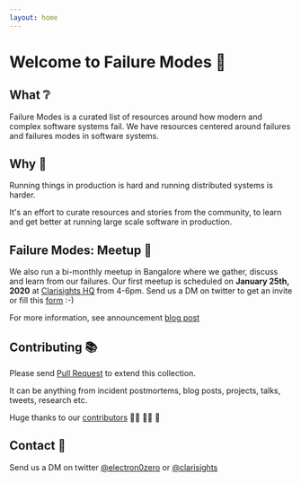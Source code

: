 ```yaml
---
layout: home
---
```


# Welcome to Failure Modes :wave:

## What :grey_question:
Failure Modes is a curated list of resources around how modern and complex software systems fail.
We have resources centered around failures and failures modes in software systems.

## Why :thinking:
Running things in production is hard and running distributed systems is harder.

It's an effort to curate resources and stories from the community, to learn and get better at running large scale software in production.

## Failure Modes: Meetup :busts_in_silhouette:
We also run a bi-monthly meetup in Bangalore where we gather, discuss and learn from our failures. Our first meetup is scheduled on **January 25th, 2020** at [Clarisights HQ](https://goo.gl/maps/gRzvgVVhhjcgdFNC8) from 4-6pm. Send us a DM on twitter to get an invite or fill this [form](https://docs.google.com/forms/d/e/1FAIpQLSeljqq4h9w9VIHQdgk2RuVoahiKL52KKosjAR5fo5sm5LQasw/viewform?usp=sf_link) :-)

For more information, see announcement [blog post](https://blog.clarisights.com/failure-modes-meetup)

## Contributing :books:
Please send [Pull Request](https://github.com/electron0zero/failure-modes) to extend this collection.

It can be anything from incident postmortems, blog posts, projects, talks, tweets, research etc.

Huge thanks to our [contributors](https://github.com/electron0zero/failure-modes/graphs/contributors) :bowing_man: :bowing_woman: :tada:

## Contact :email:
Send us a DM on twitter [@electron0zero](https://twitter.com/electron0zero) or [@clarisights](https://twitter.com/clarisights)

